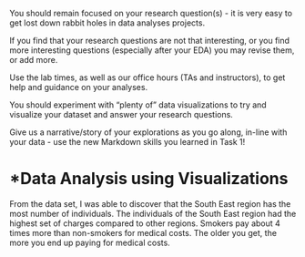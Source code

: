 You should remain focused on your research question(s) - it is very easy to get lost down rabbit holes in data analyses projects.

If you find that your research questions are not that interesting, or you find more interesting questions (especially after your EDA) you may revise them, or add more.

Use the lab times, as well as our office hours (TAs and instructors), to get help and guidance on your analyses.

You should experiment with “plenty of” data visualizations to try and visualize your dataset and answer your research questions.

Give us a narrative/story of your explorations as you go along, in-line with your data - use the new Markdown skills you learned in Task 1!

# *Data Analysis using Visualizations

From the data set, I was able to discover that the South East region has the most number of individuals. The individuals of the South East region had the highest set of charges compared to other regions. Smokers pay about 4 times more than non-smokers for medical costs. The older you get, the more you end up paying for medical costs. 